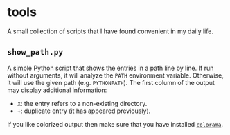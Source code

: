 # tools

A small collection of scripts that I have found convenient in my daily life.

## `show_path.py`

A simple Python script that shows the entries in a path line by line.  If run without arguments, it will analyze the `PATH` environment variable.  Otherwise, it will use the given path (e.g. `PYTHONPATH`).  The first column of the output may display additional information:

- `X`: the entry refers to a non-existing directory.
- `+`: duplicate entry (it has appeared previously).

If you like colorized output then make sure that you have installed [`colorama`](https://pypi.org/project/colorama/).
